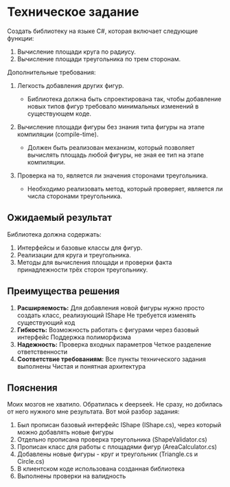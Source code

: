 # Техническое задание #
Создать библиотеку на языке C#, которая включает следующие функции:

1. Вычисление площади круга по радиусу.
2. Вычисление площади треугольника по трем сторонам.

Дополнительные требования:
1. Легкость добавления других фигур.
   - Библиотека должна быть спроектирована так, чтобы добавление новых типов фигур требовало минимальных изменений в существующем коде.

2. Вычисление площади фигуры без знания типа фигуры на этапе компиляции (compile-time).
   - Должен быть реализован механизм, который позволяет вычислять площадь любой фигуры, не зная ее тип на этапе компиляции.

3. Проверка на то, является ли значения сторонами треугольника.
   - Необходимо реализовать метод, который проверяет, является ли числа сторонами треугольника.

## Ожидаемый результат ##
Библиотека должна содержать:

1. Интерфейсы и базовые классы для фигур.
2. Реализации для круга и треугольника.
3. Методы для вычисления площади и проверки факта принадлежности трёх сторон треугольнику.

## Преимущества решения ##
1. **Расширяемость:**
  Для добавления новой фигуры нужно просто создать класс, реализующий IShape
  Не требуется изменять существующий код
2. **Гибкость:**
  Возможность работать с фигурами через базовый интерфейс
  Поддержка полиморфизма
3. **Надежность:**
  Проверка входных параметров
  Четкое разделение ответственности
4. **Соответствие требованиям:**
  Все пункты технического задания выполнены
  Чистая и понятная архитектура

## Пояснения ##
Моих мозгов не хватило. Обратилась к deepseek. Не сразу, но добилась от него нужного мне результата.
Вот мой разбор задания:
1. Был прописан базовый интерфейс IShape (IShape.cs), через который можно добавлять новые фигуры
2. Отдельно прописана проверка треугольника (ShapeValidator.cs)
3. Прописан класс для работы с площадями фигур (AreaCalculator.cs)
4. Добавлены новые фигуры - круг и треугольник (Triangle.cs и Circle.cs)
5. В клиентском коде использована созданная библиотека
6. Выполнены проверки на валидность
